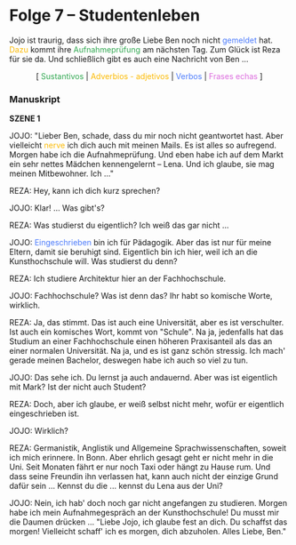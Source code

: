 # Folge 7 – Studentenleben

Jojo ist traurig, dass sich ihre große Liebe Ben noch nicht <span style="color:#4c7bfc">gemeldet</span> hat. <span style="color:#fcba03">Dazu</span> kommt ihre <span style="color:#32a852">Aufnahmeprüfung</span> am nächsten Tag. Zum Glück ist Reza für sie da. Und schließlich gibt es auch eine Nachricht von Ben …

<center>
[ <span style="color:#32a852">Sustantivos</span> |
<span style="color:#fcba03">Adverbios - adjetivos</span> |
<span style="color:#4c7bfc">Verbos</span> |
<span style="color:#dc6dde">Frases echas</span> ]
</center>


### Manuskript

**SZENE 1**

JOJO:
"Lieber Ben, schade, dass du mir noch nicht geantwortet hast. Aber vielleicht <span style="color:#fcba03">nerve</span> ich dich auch mit meinen Mails. Es ist alles so aufregend. Morgen habe ich die Aufnahmeprüfung. Und eben habe ich auf dem Markt ein sehr nettes Mädchen kennengelernt – Lena. Und ich glaube, sie mag meinen Mitbewohner. Ich ..."

REZA:
Hey, kann ich dich kurz sprechen?

JOJO:
Klar! … Was gibt's?

REZA:
Was studierst du eigentlich? Ich weiß das gar nicht ...

JOJO:
<span style="color:#4c7bfc">Eingeschrieben</span> bin ich für Pädagogik. Aber das ist nur für meine Eltern, damit sie beruhigt sind. Eigentlich bin ich hier, weil ich an die Kunsthochschule will. Was studierst du denn?

REZA:
Ich studiere Architektur hier an der Fachhochschule.

JOJO:
Fachhochschule? Was ist denn das? Ihr habt so komische Worte, wirklich.

REZA:
Ja, das stimmt. Das ist auch eine Universität, aber es ist verschulter. Ist auch ein komisches Wort, kommt von "Schule". Na ja, jedenfalls hat das Studium an einer Fachhochschule einen höheren Praxisanteil als das an einer normalen Universität. Na ja, und es ist ganz schön stressig. Ich mach' gerade meinen Bachelor, deswegen habe ich auch so viel zu tun.

JOJO:
Das sehe ich. Du lernst ja auch andauernd. Aber was ist eigentlich mit Mark? Ist der nicht auch Student?

REZA:
Doch, aber ich glaube, er weiß selbst nicht mehr, wofür er eigentlich eingeschrieben ist.

JOJO:
Wirklich?

REZA:
Germanistik, Anglistik und Allgemeine Sprachwissenschaften, soweit ich mich erinnere. In Bonn. Aber ehrlich gesagt geht er nicht mehr in die Uni. Seit Monaten fährt er nur noch Taxi oder hängt zu Hause rum. Und dass seine Freundin ihn verlassen hat, kann auch nicht der einzige Grund dafür sein …
Kennst du die ... kennst du Lena aus der Uni?

JOJO:
Nein, ich hab' doch noch gar nicht angefangen zu studieren. Morgen habe ich mein Aufnahmegespräch an der Kunsthochschule! Du musst mir die Daumen drücken …
"Liebe Jojo, ich glaube fest an dich. Du schaffst das morgen! Vielleicht schaff' ich es morgen, dich abzuholen. Alles Liebe, Ben."
